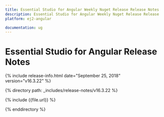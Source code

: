 ```yaml
---
title: Essential Studio for Angular Weekly Nuget Release Release Notes  
description: Essential Studio for Angular Weekly Nuget Release Release Notes  
platform: ej2-angular

documentation: ug
---
```


# Essential Studio for  Angular  Release Notes  

{% include release-info.html date="September 25, 2018"   version="v16.3.22"  %} 

{% directory path: _includes/release-notes/v16.3.22 %}

{% include {{file.url}} %}

{% enddirectory %}
